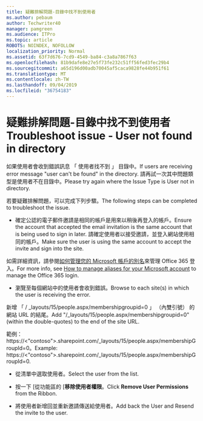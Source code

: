 ```yaml
---
title: 疑難排解問題-目錄中找不到使用者
ms.author: pebaum
author: Techwriter40
manager: pamgreen
ms.audience: ITPro
ms.topic: article
ROBOTS: NOINDEX, NOFOLLOW
localization_priority: Normal
ms.assetid: 63f7d676-7cd9-4549-ba84-c3a8a7867f63
ms.openlocfilehash: 81b9dafe8e27e5f73fe232c51ff56fed3fec29b4
ms.sourcegitcommit: a65d196d00adb70045af5caca9828fe44b951f61
ms.translationtype: MT
ms.contentlocale: zh-TW
ms.lasthandoff: 09/04/2019
ms.locfileid: "36754183"
---
```

# <a name="troubleshoot-issue---user-not-found-in-directory"></a><span data-ttu-id="7b713-102">疑難排解問題-目錄中找不到使用者</span><span class="sxs-lookup"><span data-stu-id="7b713-102">Troubleshoot issue - User not found in directory</span></span>

<span data-ttu-id="7b713-103">如果使用者會收到錯誤訊息 「 使用者找不到 」 目錄中。</span><span class="sxs-lookup"><span data-stu-id="7b713-103">If users are receiving error message "user can't be found" in the directory.</span></span> <span data-ttu-id="7b713-104">請再試一次其中問題類型是使用者不在目錄中。</span><span class="sxs-lookup"><span data-stu-id="7b713-104">Please try again where the Issue Type is User not in directory.</span></span>

<span data-ttu-id="7b713-105">若要疑難排解問題，可以完成下列步驟。</span><span class="sxs-lookup"><span data-stu-id="7b713-105">The following steps can be completed to troubleshoot the issue.</span></span>

- <span data-ttu-id="7b713-106">確定公認的電子郵件邀請是相同的帳戶是用來以稍後再登入的帳戶。</span><span class="sxs-lookup"><span data-stu-id="7b713-106">Ensure the account that accepted the email invitation is the same account that is being used to sign in later.</span></span> <span data-ttu-id="7b713-107">請確定使用者以接受邀請，並登入網站使用相同的帳戶。</span><span class="sxs-lookup"><span data-stu-id="7b713-107">Make sure the user is using the same account to accept the invite and sign into the site.</span></span> 

<span data-ttu-id="7b713-108">如需詳細資訊，請參閱[如何管理您的 Microsoft 帳戶的別名</a>來管理 Office 365 登入](https://support.microsoft.com/help/12407/microsoft-account-how-to-manage-aliases)。</span><span class="sxs-lookup"><span data-stu-id="7b713-108">For more info, see [How to manage aliases for your Microsoft account</a> to manage the Office 365 login](https://support.microsoft.com/help/12407/microsoft-account-how-to-manage-aliases).</span></span> 

- <span data-ttu-id="7b713-109">瀏覽至每個網站中的使用者會收到錯誤。</span><span class="sxs-lookup"><span data-stu-id="7b713-109">Browse to each site(s) in which the user is receiving the error.</span></span> 

<span data-ttu-id="7b713-110">新增 「 / _layouts/15/people.aspx/membershipgroupid=0 」 （內雙引號） 的網站 URL 的結尾。</span><span class="sxs-lookup"><span data-stu-id="7b713-110">Add "/_layouts/15/people.aspx/membershipgroupid=0" (within the double-quotes) to the end of the site URL.</span></span> 

<span data-ttu-id="7b713-111">範例： https://<"contoso">.sharepoint.com/_layouts/15/people.aspx/membershipGroupId=0。</span><span class="sxs-lookup"><span data-stu-id="7b713-111">Example: https://<"contoso">.sharepoint.com/_layouts/15/people.aspx/membershipGroupId=0.</span></span>

- <span data-ttu-id="7b713-112">從清單中選取使用者。</span><span class="sxs-lookup"><span data-stu-id="7b713-112">Select the user from the list.</span></span>

- <span data-ttu-id="7b713-113">按一下 [從功能區的 [**移除使用者權限**。</span><span class="sxs-lookup"><span data-stu-id="7b713-113">Click **Remove User Permissions** from the Ribbon.</span></span> 
-  <span data-ttu-id="7b713-114">將使用者新增回並重新邀請傳送給使用者。</span><span class="sxs-lookup"><span data-stu-id="7b713-114">Add back the User and Resend the invite to the user.</span></span>

